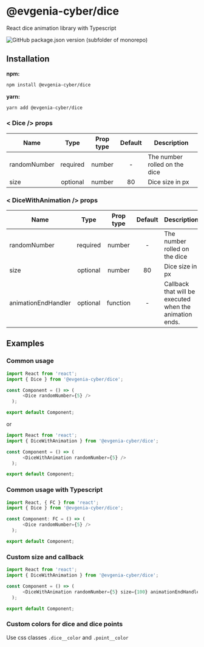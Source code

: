 # @evgenia-cyber/dice

React dice animation library with Typescript

![GitHub package.json version (subfolder of monorepo)](https://img.shields.io/github/package-json/v/Evgenia-cyber/dice?filename=package.json&style=plastic)


## Installation

**npm:**

```sh
npm install @evgenia-cyber/dice
```

**yarn:**

```sh
yarn add @evgenia-cyber/dice
```

### < Dice /> props

Name | Type | Prop type | Default | Description 
---  |  :-:  |  :-:  |  :-:  | ---  
randomNumber | required | number | - | The number rolled on the diсe
size | optional | number | 80 | Dice size in px


### < DiceWithAnimation /> props

Name | Type | Prop type | Default | Description 
---  |  :-:  |  :-:  |  :-:  | ---  
randomNumber | required | number | - | The number rolled on the diсe
size | optional | number | 80 | Dice size in px
animationEndHandler | optional | function | - | Сallback that will be executed when the animation ends.

## Examples

### Common usage

```js
import React from 'react';
import { Dice } from '@evgenia-cyber/dice';

const Component = () => (
      <Dice randomNumber={5} />
  );

export default Component;
```
or

```js
import React from 'react';
import { DiceWithAnimation } from '@evgenia-cyber/dice';

const Component = () => (
      <DiceWithAnimation randomNumber={5} />
  );

export default Component;
```

### Common usage with Typescript

```js
import React, { FC } from 'react';
import { Dice } from '@evgenia-cyber/dice';

const Component: FC = () => (
      <Dice randomNumber={5} />
  );

export default Component;
```

### Custom size and callback

```js
import React from 'react';
import { DiceWithAnimation } from '@evgenia-cyber/dice';

const Component = () => (
      <DiceWithAnimation randomNumber={5} size={100} animationEndHandler={() => {console.log("Animation ended"}/>
  );

export default Component;
```

### Custom colors for dice and dice points

Use css classes `.dice__color` and `.point__color`
